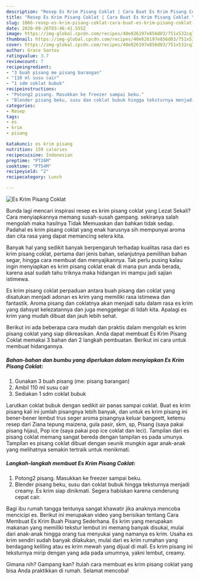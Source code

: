 ```yaml
---
description: "Resep Es Krim Pisang Coklat | Cara Buat Es Krim Pisang Coklat Yang Bisa Manjain Lidah"
title: "Resep Es Krim Pisang Coklat | Cara Buat Es Krim Pisang Coklat Yang Bisa Manjain Lidah"
slug: 1066-resep-es-krim-pisang-coklat-cara-buat-es-krim-pisang-coklat-yang-bisa-manjain-lidah
date: 2020-09-26T03:46:41.555Z
image: https://img-global.cpcdn.com/recipes/40e826197e856d03/751x532cq70/es-krim-pisang-coklat-foto-resep-utama.jpg
thumbnail: https://img-global.cpcdn.com/recipes/40e826197e856d03/751x532cq70/es-krim-pisang-coklat-foto-resep-utama.jpg
cover: https://img-global.cpcdn.com/recipes/40e826197e856d03/751x532cq70/es-krim-pisang-coklat-foto-resep-utama.jpg
author: Grace Santos
ratingvalue: 3.7
reviewcount: 7
recipeingredient:
- "3 buah pisang me pisang barangan"
- "110 ml susu cair"
- "1 sdm coklat bubuk"
recipeinstructions:
- "Potong2 pisang. Masukkan ke freezer sampai beku."
- "Blender pisang beku, susu dan coklat bubuk hingga teksturnya menjadi creamy. Es krim siap dinikmati. Segera habiskan karena cenderung cepat cair."
categories:
- Resep
tags:
- es
- krim
- pisang

katakunci: es krim pisang 
nutrition: 159 calories
recipecuisine: Indonesian
preptime: "PT26M"
cooktime: "PT54M"
recipeyield: "2"
recipecategory: Lunch

---
```



![Es Krim Pisang Coklat](https://img-global.cpcdn.com/recipes/40e826197e856d03/751x532cq70/es-krim-pisang-coklat-foto-resep-utama.jpg)

Bunda lagi mencari inspirasi resep es krim pisang coklat yang Lezat Sekali? Cara menyiapkannya memang susah-susah gampang. sekiranya salah mengolah maka hasilnya Tidak Memuaskan dan bahkan tidak sedap. Padahal es krim pisang coklat yang enak harusnya sih mempunyai aroma dan cita rasa yang dapat memancing selera kita.

Banyak hal yang sedikit banyak berpengaruh terhadap kualitas rasa dari es krim pisang coklat, pertama dari jenis bahan, selanjutnya pemilihan bahan segar, hingga cara membuat dan menyajikannya. Tak perlu pusing kalau ingin menyiapkan es krim pisang coklat enak di mana pun anda berada, karena asal sudah tahu triknya maka hidangan ini mampu jadi sajian istimewa.

Es krim pisang coklat perpaduan antara buah pisang dan coklat yang disatukan menjadi adonan es krim yang memiliki rasa istimewa dan fantastik. Aroma pisang dan coklatnya akan menjadi satu dalam rasa es krim yang dahsyat kelezatannya dan juga menggelegar di lidah kita. Apalagi es krim yang mudah dibuat dan jauh lebih sehat.


Berikut ini ada beberapa cara mudah dan praktis dalam mengolah es krim pisang coklat yang siap dikreasikan. Anda dapat membuat Es Krim Pisang Coklat memakai 3 bahan dan 2 langkah pembuatan. Berikut ini cara untuk membuat hidangannya.

<!--inarticleads1-->

##### Bahan-bahan dan bumbu yang diperlukan dalam menyiapkan Es Krim Pisang Coklat:

1. Gunakan 3 buah pisang (me: pisang barangan)
1. Ambil 110 ml susu cair
1. Sediakan 1 sdm coklat bubuk


Larutkan coklat bubuk dengan sedikit air panas sampai coklat. Buat es krim pisang kali ini jumlah pisangnya lebih banyak, dan untuk es krim pisang ini bener-bener lembut trus seger aroma pisangnya keluar bangeett, ketemu resep dari Ziana tepung maizena, gula pasir, skm, sp, Pisang (saya pakai pisang hijau), Pop ice (saya pakai pop ice coklat dan leci). Tampilan dari es pisang coklat memang sangat bereda dengan tampilan es pada umunya. Tampilan es pisang coklat dibuat dengan seunik mungkin agar anak-anak yang melihatnya semakin tertraik untuk menikmati. 

<!--inarticleads2-->

##### Langkah-langkah membuat Es Krim Pisang Coklat:

1. Potong2 pisang. Masukkan ke freezer sampai beku.
1. Blender pisang beku, susu dan coklat bubuk hingga teksturnya menjadi creamy. Es krim siap dinikmati. Segera habiskan karena cenderung cepat cair.


Bagi ibu rumah tangga tentunya sangat khawatir jika anaknya mencoba mencicipi es. Berikut ini merupakan video yang berisikan tentang Cara Membuat Es Krim Buah Pisang Sederhana. Es krim yang merupakan makanan yang memiliki tekstur lembut ini memang banyak disukai, mulai dari anak-anak hingga orang tua menyukai yang namanya es krim. Usaha es krim sendiri sudah banyak dilakukan, mulai dari es krim rumahan yang berdagang keliling atau es krim mewah yang dijual di mall. Es krim pisang ini teksturnya mirip dengan yang ada pada umumnya, yakni lembut, creamy. 

Gimana nih? Gampang kan? Itulah cara membuat es krim pisang coklat yang bisa Anda praktikkan di rumah. Selamat mencoba!
